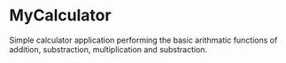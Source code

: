 # MyCalculator

Simple calculator application performing the basic arithmatic functions of addition, substraction, multiplication and substraction.
